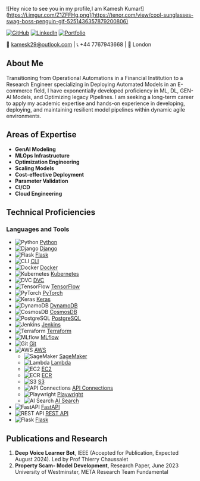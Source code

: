 
![Hey nice to see you in my profile,I am Kamesh Kumar!](https://i.imgur.com/Z1ZFFHg.png](https://tenor.com/view/cool-sunglasses-swag-boss-penguin-gif-5251436357879200806)

[![GitHub](https://img.shields.io/badge/GitHub-Kamesk-181717?style=for-the-badge&logo=github)](https://github.com/Kamesk)
[![LinkedIn](https://img.shields.io/badge/LinkedIn-Kamesh%20Kumar-0077B5?style=for-the-badge&logo=linkedin)](https://www.linkedin.com/in/kamesh-kumar-3774561b3/)
[![Portfolio](https://img.shields.io/badge/Portfolio-Kamesh-0A66C2?style=for-the-badge&logo=Google-Chrome)](https://kamesk.github.io/kamesk_portfolio/)

📧 kamesk29@outlook.com | 📞 +44 7767943668 | 📍 London

## About Me

Transitioning from Operational Automations in a Financial Institution to a Research Engineer specializing in Deploying Automated Models in an E-commerce field, I have exponentially developed proficiency in ML, DL, GEN-AI Models, and Optimizing legacy Pipelines. I am seeking a long-term career to apply my academic expertise and hands-on experience in developing, deploying, and maintaining resilient model pipelines within dynamic agile environments.

## Areas of Expertise

- **GenAI Modeling**
- **MLOps Infrastructure**
- **Optimization Engineering**
- **Scaling Models**
- **Cost-effective Deployment**
- **Parameter Validation**
- **CI/CD**
- **Cloud Engineering**

## Technical Proficiencies

### Languages and Tools

- ![Python](https://img.shields.io/badge/-Python-3776AB?style=flat&logo=python&logoColor=white) [Python](https://www.python.org/doc/)
- ![Django](https://img.shields.io/badge/-Django-092E20?style=flat&logo=django&logoColor=white) [Django](https://docs.djangoproject.com/)
- ![Flask](https://img.shields.io/badge/-Flask-000000?style=flat&logo=flask&logoColor=white) [Flask](https://flask.palletsprojects.com/)
- ![CLI](https://img.shields.io/badge/-CLI-4EAA25?style=flat&logo=gnu-bash&logoColor=white) [CLI](https://www.gnu.org/software/bash/manual/)
- ![Docker](https://img.shields.io/badge/-Docker-2496ED?style=flat&logo=docker&logoColor=white) [Docker](https://docs.docker.com/)
- ![Kubernetes](https://img.shields.io/badge/-Kubernetes-326CE5?style=flat&logo=kubernetes&logoColor=white) [Kubernetes](https://kubernetes.io/docs/)
- ![DVC](https://img.shields.io/badge/-DVC-945DD6?style=flat&logo=dvc&logoColor=white) [DVC](https://dvc.org/doc)
- ![TensorFlow](https://img.shields.io/badge/-TensorFlow-FF6F00?style=flat&logo=tensorflow&logoColor=white) [TensorFlow](https://www.tensorflow.org/learn)
- ![PyTorch](https://img.shields.io/badge/-PyTorch-EE4C2C?style=flat&logo=pytorch&logoColor=white) [PyTorch](https://pytorch.org/docs/)
- ![Keras](https://img.shields.io/badge/-Keras-D00000?style=flat&logo=keras&logoColor=white) [Keras](https://keras.io/)
- ![DynamoDB](https://img.shields.io/badge/-DynamoDB-4053D6?style=flat&logo=amazon-dynamodb&logoColor=white) [DynamoDB](https://docs.aws.amazon.com/dynamodb/)
- ![CosmosDB](https://img.shields.io/badge/-CosmosDB-0078D4?style=flat&logo=microsoft-azure&logoColor=white) [CosmosDB](https://docs.microsoft.com/en-us/azure/cosmos-db/)
- ![PostgreSQL](https://img.shields.io/badge/-PostgreSQL-336791?style=flat&logo=postgresql&logoColor=white) [PostgreSQL](https://www.postgresql.org/docs/)
- ![Jenkins](https://img.shields.io/badge/-Jenkins-D24939?style=flat&logo=jenkins&logoColor=white) [Jenkins](https://www.jenkins.io/doc/)
- ![Terraform](https://img.shields.io/badge/-Terraform-7B42BC?style=flat&logo=terraform&logoColor=white) [Terraform](https://www.terraform.io/docs)
- ![MLflow](https://img.shields.io/badge/-MLflow-0194E2?style=flat&logo=mlflow&logoColor=white) [MLflow](https://mlflow.org/docs/latest/index.html)
- ![Git](https://img.shields.io/badge/-Git-F05032?style=flat&logo=git&logoColor=white) [Git](https://git-scm.com/doc)
- ![AWS](https://img.shields.io/badge/-AWS-232F3E?style=flat&logo=amazon-aws&logoColor=white) [AWS](https://docs.aws.amazon.com/)
  - ![SageMaker](https://img.shields.io/badge/-SageMaker-232F3E?style=flat&logo=amazon-aws&logoColor=white) [SageMaker](https://docs.aws.amazon.com/sagemaker/)
  - ![Lambda](https://img.shields.io/badge/-Lambda-232F3E?style=flat&logo=amazon-aws&logoColor=white) [Lambda](https://docs.aws.amazon.com/lambda/)
  - ![EC2](https://img.shields.io/badge/-EC2-232F3E?style=flat&logo=amazon-aws&logoColor=white) [EC2](https://docs.aws.amazon.com/ec2/)
  - ![ECR](https://img.shields.io/badge/-ECR-232F3E?style=flat&logo=amazon-aws&logoColor=white) [ECR](https://docs.aws.amazon.com/AmazonECR/)
  - ![S3](https://img.shields.io/badge/-S3-232F3E?style=flat&logo=amazon-aws&logoColor=white) [S3](https://docs.aws.amazon.com/s3/)
  - ![API Connections](https://img.shields.io/badge/-API%20Connections-0078D4?style=flat&logo=microsoft-azure&logoColor=white) [API Connections](https://docs.microsoft.com/en-us/azure/logic-apps/logic-apps-using-api-apps)
  - ![Playwright](https://img.shields.io/badge/-Playwright-2EAD33?style=flat&logo=playwright&logoColor=white) [Playwright](https://playwright.dev/docs/intro)
  - ![AI Search](https://img.shields.io/badge/-AI%20Search-0078D4?style=flat&logo=microsoft-azure&logoColor=white) [AI Search](https://azure.microsoft.com/en-us/services/search/)
- ![FastAPI](https://img.shields.io/badge/-FastAPI-009688?style=flat&logo=fastapi&logoColor=white) [FastAPI](https://fastapi.tiangolo.com/)
- ![REST API](https://img.shields.io/badge/-REST%20API-FF6F00?style=flat&logo=rest&logoColor=white) [REST API](https://restfulapi.net/)
- ![Flask](https://img.shields.io/badge/-Flask-000000?style=flat&logo=flask&logoColor=white) [Flask](https://flask.palletsprojects.com/)

## Publications and Research

1. **Deep Voice Learner Bot**, IEEE (Accepted for Publication, Expected August 2024). Led by Prof Thierry Chaussalet
2. **Property Scam- Model Development**, Research Paper, June 2023 University of Westminster, META Research Team Fundamental
